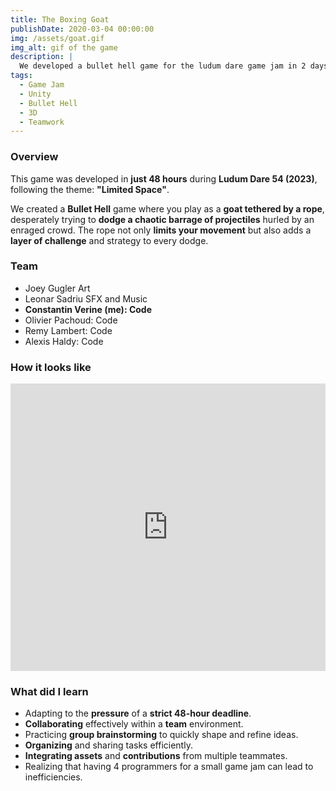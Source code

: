 ```yaml
---
title: The Boxing Goat
publishDate: 2020-03-04 00:00:00
img: /assets/goat.gif
img_alt: gif of the game
description: |
  We developed a bullet hell game for the ludum dare game jam in 2 days
tags:
  - Game Jam
  - Unity
  - Bullet Hell
  - 3D
  - Teamwork
---
```


### Overview

This game was developed in **just 48 hours** during **Ludum Dare 54 (2023)**, following the theme: **"Limited Space"**.

We created a **Bullet Hell** game where you play as a **goat tethered by a rope**, desperately trying to **dodge a chaotic barrage of projectiles** hurled by an enraged crowd. The rope not only **limits your movement** but also adds a **layer of challenge** and strategy to every dodge.

### Team

- Joey Gugler Art
- Leonar Sadriu SFX and Music
- **Constantin Verine (me): Code**
- Olivier Pachoud: Code
- Remy Lambert: Code
- Alexis Haldy: Code

### How it looks like

<iframe width="100%" height="460" src="https://www.youtube.com/embed/isPShvAzVTQ?si=PyDxEOg5UwCubLFo" title="YouTube video player" frameborder="0" allow="accelerometer; autoplay; clipboard-write; encrypted-media; gyroscope; picture-in-picture; web-share" referrerpolicy="strict-origin-when-cross-origin" allowfullscreen></iframe>

### What did I learn 

- Adapting to the **pressure** of a **strict 48-hour deadline**.
- **Collaborating** effectively within a **team** environment.
- Practicing **group brainstorming** to quickly shape and refine ideas.
- **Organizing** and sharing tasks efficiently.
- **Integrating assets** and **contributions** from multiple teammates.
- Realizing that having 4 programmers for a small game jam can lead to inefficiencies.